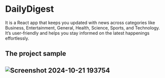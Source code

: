 # DailyDigest

It is a React app that keeps you updated with news across categories like Business, Entertainment, General, Health, Science, Sports, and Technology. It’s user-friendly and helps you stay informed on the latest happenings effortlessly. 


<h2>
  The project sample
<h2/>

![Screenshot 2024-10-21 193754](https://github.com/user-attachments/assets/c9fcd083-87b3-44c2-8baa-ffb9c0b24e04)
